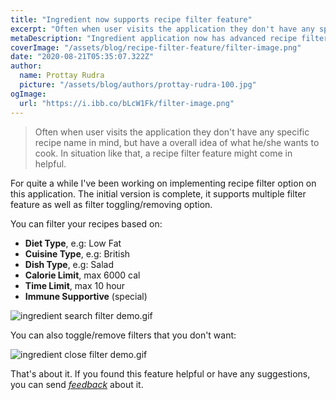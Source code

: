 ```yaml
---
title: "Ingredient now supports recipe filter feature"
excerpt: "Often when user visits the application they don't have any specific recipe name in mind, but have a overall idea of ..."
metaDescription: "Ingredient application now has advanced recipe filter feature that allows user to filter recipes based on their criteria"
coverImage: "/assets/blog/recipe-filter-feature/filter-image.png"
date: "2020-08-21T05:35:07.322Z"
author:
  name: Prottay Rudra
  picture: "/assets/blog/authors/prottay-rudra-100.jpg"
ogImage:
  url: "https://i.ibb.co/bLcW1Fk/filter-image.png"
---
```


> Often when user visits the application they don't have any specific recipe name in mind, but have a overall idea of what he/she wants to cook. In situation like that, a recipe filter feature might come in helpful.

For quite a while I've been working on implementing recipe filter option on this application. The initial version is complete, it supports multiple filter feature as well as filter toggling/removing option.

You can filter your recipes based on:

- **Diet Type**, e.g: Low Fat
- **Cuisine Type**, e.g: British
- **Dish Type**, e.g: Salad
- **Calorie Limit**, max 6000 cal
- **Time Limit**, max 10 hour
- **Immune Supportive** (special)

![ingredient search filter demo.gif](/assets/blog/recipe-filter-feature/recipe-filter-demo.gif)

You can also toggle/remove filters that you don't want:

![ingredient close filter demo.gif](/assets/blog/recipe-filter-feature/remove-filter-demo.gif)

That's about it. If you found this feature helpful or have any suggestions, you can send _[feedback](ingredient2938@gmail.com)_ about it.
